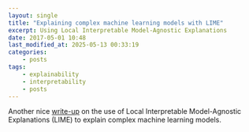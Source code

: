 ```yaml
---
layout: single
title: "Explaining complex machine learning models with LIME"
excerpt: Using Local Interpretable Model-Agnostic Explanations
date: 2017-05-01 10:48
last_modified_at: 2025-05-13 00:33:19
categories:
    - posts
tags:
    - explainability
    - interpretability
    - posts
---
```


Another nice
[write-up](https://shiring.github.io/machine_learning/2017/04/23/lime)
on the use of Local Interpretable Model-Agnostic Explanations (LIME) to
explain complex machine learning models.
